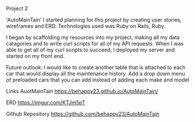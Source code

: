 Project 2

  'AutoMainTain'
  I started planning for this project by creating user stories, wireframes and ERD.
  Technologies used was Ruby on Rails, Ruby.

  I began by scaffolding my resources into my project, making all my data catagories and to write curl scripts for all of my API requests. When I was able to get all of my curl scripts to succeed, I deployed my server and started on my front end.

Future outlook:
  I would like to create another table that is attached to each car that would display all the maintenance history.
Add a drop down menu of preloaded cars that you can add instead of adding each make and model

Links
AuotMainTain
https://behappy23.github.io/AutoMainTain/

ERD
https://imgur.com/KTJm5pT

Github Repository
https://github.com/behappy23/AutoMainTain
